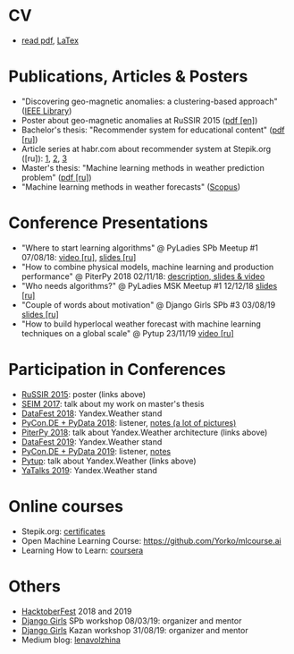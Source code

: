 # CV
* [read pdf](CV/CV_Lena_Volzhina.pdf), [LaTex](CV/CV_Lena_Volzhina.tex)


# Publications, Articles & Posters
* "Discovering geo-magnetic anomalies: a clustering-based approach" ([IEEE Library](https://ieeexplore.ieee.org/document/7584873/?reload=true))
* Poster about geo-magnetic anomalies at RuSSIR 2015 ([pdf [en]](data/Detection%20of%20anomalies%20of%20magnetic%20field%20using%20clustering.pdf))
* Bachelor's thesis: "Recommender system for educational content" ([pdf [ru]](data/LaTex/bachelor_thesis/lena_volzhina_diploma.pdf))
* Article series at habr.com about recommender system at Stepik.org ([ru]): [1](https://habr.com/company/stepic/blog/302702/), [2](https://habr.com/company/stepic/blog/307670/), [3](https://habr.com/company/stepic/blog/325206/)
* Master's thesis: "Machine learning methods in weather prediction problem" ([pdf [ru]](data/LaTex/master_thesis/pdf/diploma_print.pdf))
* "Machine learning methods in weather forecasts" ([Scopus](https://www.scopus.com/authid/detail.uri?authorId=57191883985))


# Conference Presentations
* "Where to start learning algorithms" @ PyLadies SPb Meetup #1 07/08/18: [video [ru]](https://youtu.be/DfXsnSDouEo?t=859), [slides [ru]](https://docs.google.com/presentation/d/1nP8bql1xoh1Jpq5YhQrKMg-uakkA0_EdyifkjGgOcHs/edit?usp=sharing)
* "How to combine physical models, machine learning and production performance" @ PiterPy 2018 02/11/18: [description, slides & video](https://piterpy.com/en/materials/2493)
* "Who needs algorithms?" @ PyLadies MSK Meetup #1 12/12/18 [slides [ru]](https://docs.google.com/presentation/d/1qwhmyWV7igqhHAy9a0uLnHqYg0OZVRQxPpnjKKfJThw)
* "Couple of words about motivation" @ Django Girls SPb #3 03/08/19 [slides [ru]](https://docs.google.com/presentation/d/1tBtdq7ZejwFHhtr4jbuyKYLn9a1XgxAiiFlttQ3orGA/edit?usp=sharing)
* "How to build hyperlocal weather forecast with machine learning techniques on a global scale" @ Pytup 23/11/19 [video [ru]](https://youtu.be/ECALEJ79KHg?list=PLQC2_0cDcSKCXhELTYYhZdr-aSisYHrXQ)


# Participation in Conferences
* [RuSSIR 2015](http://romip.ru/russir2015/): poster (links above)
* [SEIM 2017](http://seim-conf.org/archive/2017/): talk about my work on master's thesis
* [DataFest 2018](http://datafest.ru/5/): Yandex.Weather stand
* [PyCon.DE + PyData 2018](https://de.pycon.org): listener, [notes (a lot of pictures)](data/PyCon.DE_2018_notes.md)
* [PiterPy 2018](https://piterpy.com): talk about Yandex.Weather architecture (links above)
* [DataFest 2019](http://datafest.ru/6/): Yandex.Weather stand
* [PyCon.DE + PyData 2019](https://de.pycon.org): listener, [notes](data/PyCon.DE_2019_notes.md)
* [Pytup](https://yandex.ru/pytup/): talk about Yandex.Weather (links above)
* [YaTalks 2019](https://yandex.ru/promo/events/yatalks-moscow/): Yandex.Weather stand


# Online courses
* Stepik.org: [certificates](https://stepik.org/users/35099/certificates)
* Open Machine Learning Course: https://github.com/Yorko/mlcourse.ai
* Learning How to Learn: [coursera](https://www.coursera.org/learn/learning-how-to-learn)

[//]: # (* книга по нейронным сетям)


# Others
* [HacktoberFest](https://hacktoberfest.digitalocean.com) 2018 and 2019
* [Django Girls](https://djangogirls.org) SPb workshop 08/03/19: organizer and mentor
* [Django Girls](https://djangogirls.org) Kazan workshop 31/08/19: organizer and mentor
* Medium blog: [lenavolzhina](https://medium.com/@lenavolzhina)